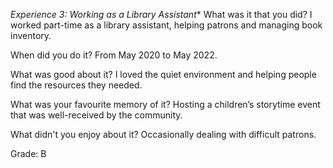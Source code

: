*Experience 3: Working as a Library Assistant**
What was it that you did?
I worked part-time as a library assistant, helping patrons and managing book inventory.

When did you do it?
From May 2020 to May 2022.

What was good about it?
I loved the quiet environment and helping people find the resources they needed.

What was your favourite memory of it?
Hosting a children’s storytime event that was well-received by the community.

What didn't you enjoy about it?
Occasionally dealing with difficult patrons.

Grade: B

